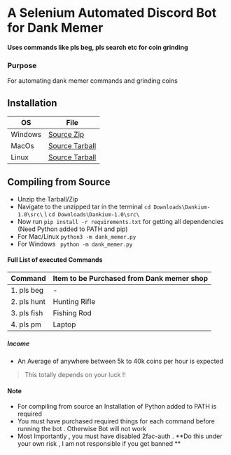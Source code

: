 # A Selenium Automated Discord Bot for Dank Memer
**Uses commands like pls beg, pls search etc for coin grinding**

### Purpose
For automating dank memer commands and grinding coins
## Installation

| OS  | File |
| ------------- | ------------- |
| Windows  | [Source Zip](https://github.com/Vishard-006/Dankium/archive/v1.0.zip)  |
| MacOs  | [Source Tarball](https://github.com/Vishard-006/Dankium/archive/v1.0.tar.gz)  |
| Linux  | [Source Tarball](https://github.com/Vishard-006/Dankium/archive/v1.0.tar.gz) |
## Compiling from Source

 

 - Unzip the Tarball/Zip
 - Navigate to the unzipped tar in the terminal
  `cd Downloads\Dankium-1.0\src\` \ `cd Downloads\Dankium-1.0\src\`
 - Now run `pip install -r requirements.txt` for getting all dependencies (Need Python added to PATH and pip)
 - For Mac/Linux
  `python3 -m dank_memer.py`
  - For Windows
` python -m dank_memer.py`

#### Full List of executed Commands
| Command | Item to be Purchased from Dank memer shop |
|---------|-------------------------------------------| 
| 1. pls beg | - |
| 2. pls hunt | Hunting Rifle |
| 3. pls fish | Fishing Rod
| 4. pls pm  | Laptop |
##### Income 
- An Average of anywhere between 5k to 40k coins per hour is expected 
> This totally depends on your luck !!
#### Note 
- For compiling from source an Installation of Python added to PATH is required
- You must have purchased required things for each command before running the bot . Otherwise Bot will not work
- Most Importantly , you must have disabled 2fac-auth . 
**Do this under your own risk , I am not responsible if you get banned **   
    
